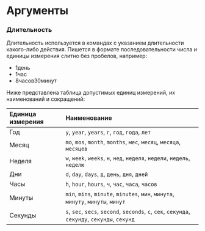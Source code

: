 # Аргументы

### Длительность <a id="duration"></a>

Длительность используется в командах с указанием длительности какого-либо действия. Пишется в формате последовательности числа и единицы измерения слитно без пробелов, например:

* 1день
* 1час
* 8часов30минут

Ниже представлена таблица допустимых единиц измерений, их наименований и сокращений:

| Единица измерения | Наименование |
| :--- | :--- |
| Год | `y`, `year`, `years`, `г`, `год`, `года`, `лет` |
| Месяц | `mo`, `mos`, `month`, `months`, `мес`, `месяц`, `месяца`, `месяцев` |
| Неделя | `w`, `week`, `weeks`, `н`, `нед`, `неделя`, `недели`, `недель`, `неделю` |
| Дни | `d`, `day`, `days`, `д`, `день`, `дня`, `дней` |
| Часы | `h`, `hour`, `hours`, `ч`, `час`, `часа`, `часов` |
| Минуты | `min`, `mins`, `minute`, `minutes`, `мин`, `минута`, `минуту`, `минуты`, `минут` |
| Секунды | `s`, `sec`, `secs`, `second`, `seconds`, `c`, `сек`, `секунда`, `секунду`, `секунды`, `секунд` |

